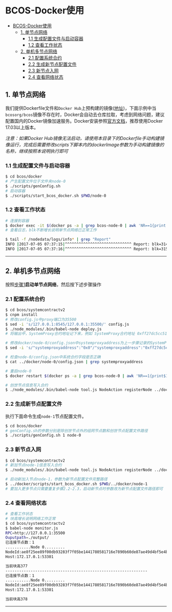 # BCOS-Docker使用
<!-- TOC -->

- [BCOS-Docker使用](#bcos-docker使用)
    - [1. 单节点网络](#1-单节点网络)
        - [1.1 生成配置文件与启动容器](#11-生成配置文件与启动容器)
        - [1.2 查看工作状态](#12-查看工作状态)
    - [2. 单机多节点网络](#2-单机多节点网络)
        - [2.1 配置系统合约](#21-配置系统合约)
        - [2.2 生成新节点配置文件](#22-生成新节点配置文件)
        - [2.3 新节点入网](#23-新节点入网)
        - [2.4 查看网络状态](#24-查看网络状态)

<!-- /TOC -->

## 1. 单节点网络

我们提供Dockerfile文件和`Docker Hub`上预构建的镜像([地址][bcos-docker])，下面示例中当`bcosorg/bcos`镜像不存在时，Docker会自动去仓库拉取，考虑到网络问题，建议配置国内的Docker镜像加速服务。Docker安装参照[官方文档][Docker-Install]，推荐使用Docker 17.03以上版本。

*注意：如果Docker Hub镜像无法启动，请使用本目录下的Dockerfile手动构建镜像运行，完成后需要修改scripts下脚本内的dockerImage参数为手动构建镜像的名称，继续按照本说明执行即可*

### 1.1 生成配置文件与启动容器

```bash
$ cd bcos/docker 
# 产生配置文件位于文件夹node-0
$ ./scripts/genConfig.sh
# 启动容器
$ ./scripts/start_bcos_docker.sh $PWD/node-0
```

### 1.2 查看工作状态

```bash
# 连接到容器
$ docker exec -it $(docker ps -a | grep bcos-node-0 | awk 'NR==1{print $1}') sh
# 查看日志，blk不断增长说明单节点网络已正常工作

$ tail -f /nodedata/logs/info* | grep "Report"
INFO |2017-07-05 07:37:15|^^^^^^^^^^^^^^^^^^^^^^^^^^^^^ Report: blk=314,hash=881cff6fe6f7f8863ee3f9ba6cffa69614337d15523f6a4332503b4b6879b6fe,idx=0, Next: blk=315
INFO |2017-07-05 07:37:16|^^^^^^^^^^^^^^^^^^^^^^^^^^^^^ Report: blk=315,hash=2aede959eabe75405ef2a7b718111e9bf32aa047c3b1d5b6d173a25c228fea96,idx=0, Next: blk=316
```

*********************************************************

## 2. 单机多节点网络

按照[步骤1](#1-单节点网络)**启动单节点网络**，然后按下述步骤操作

### 2.1 配置系统合约

```bash
$ cd bcos/systemcontractv2
$ cnpm install
# 修改config.js中proxy端口为35500
$ sed -i 's/127.0.0.1:8545/127.0.0.1:35500/' config.js
$ ./node_modules/.bin/babel-node deploy.js
# 将输出中，SystemProxy合约地址记下来，例如 SystemProxy合约地址 0xff27dc5cc5144c626b9fdc26b2f292d9df062470

# 修改docker/node-0/config.json中systemproxyaddress为上一步骤记录的SystemProxy合约地址 
$ sed -i 's/"systemproxyaddress":"0x0"/"systemproxyaddress":"0xff27dc5cc5144c626b9fdc26b2f292d9df062470"/' ../docker/node-0/config.json

# 检查node-0/config.json中系统合约字段是否正确
$ cat ../docker/node-0/config.json | grep systemproxyaddress

# 重启node-0
$ docker restart $(docker ps -a | grep bcos-node-0 | awk 'NR==1{print$1}')

# 创世节点信息写入合约
$ ./node_modules/.bin/babel-node tool.js NodeAction registerNode ../docker/node-0/node.json 
```

### 2.2 生成新节点配置文件

执行下面命令生成`node-1`节点配置文件。

```bash
$ cd bcos/docker
# genConfig.sh的参数分别是除创世节点外的组网节点数和创世节点配置文件路径
$ ./scripts/genConfig.sh 1 node-0
```

### 2.3 新节点入网

```bash
$ cd bcos/systemcontractv2
# 新加节点node-1信息写入合约
$ ./node_modules/.bin/babel-node tool.js NodeAction registerNode ../docker/node-1/node.json 

# 启动新加入节点node-1，参数为新节点配置文件完整路径
$ ../docker/scripts/start_bcos_docker.sh $PWD/../docker/node-1 
# 要加入更多节点只需要重复步骤2.2-2.3，启动新节点时参数改为新节点配置文件路径即可
```

### 2.4 查看网络状态

```bash
# 查看工作状态
# 块高增长说明网络工作正常
$ cd bcos/systemcontractv2
$ babel-node monitor.js
RPC=http://127.0.0.1:35500
Ouputpath=./output/
已连接节点数：1
...........Node 0.........
NodeId:ae8f25ee89f00db93283f7f05be1441780581716e7890b60de87ae49d4bf5e4b4436f496780c10dbed8f85d819a3e2333ef7dcd06bc114ea98ef827cf074d8f3
Host:172.17.0.1:53301

当前块高377
--------------------------------------------------------------
已连接节点数：1
...........Node 0.........
NodeId:ae8f25ee89f00db93283f7f05be1441780581716e7890b60de87ae49d4bf5e4b4436f496780c10dbed8f85d819a3e2333ef7dcd06bc114ea98ef827cf074d8f3
Host:172.17.0.1:53301

当前块高378
```

*********************************************************
[Docker-Install]:https://docs.docker.com/engine/installation/
[official mirror]:https://docs.docker.com/registry/recipes/mirror/#configure-the-docker-daemon
[docker-accelerate]:https://yq.aliyun.com/articles/29941?spm=5176.100239.blogcont7695.18.jyYdbj
[bcos-docker]:https://hub.docker.com/r/bcosorg/bcos/
